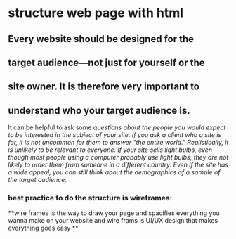 # structure web page with html 
## Every website should be designed for the
## target audience—not just for yourself or the
## site owner. It is therefore very important to
## understand who your target audience is.
It can be helpful to ask some
*questions about the people you*
*would expect to be interested in*
*the subject of your site.*
*If you ask a client who a site is*
*for, it is not uncommon for them*
*to answer "the entire world."*
*Realistically, it is unlikely to be*
*relevant to everyone. If your site*
*sells light bulbs, even though*
*most people using a computer*
*probably use light bulbs, they*
*are not likely to order them from*
*someone in a different country.*
*Even if the site has a wide*
*appeal, you can still think about*
*the demographics of a sample of*
*the target audience.*

### best practice to do the structure is wireframes:
**wire frames is the way to draw your page and spacifies everything you wanna make on your website and wire frams is UI/UX design that makes everything goes easy **
